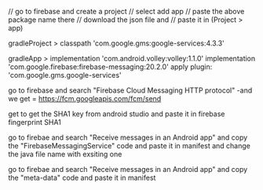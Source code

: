//    go to firebase and create a project
//    select add app
//    paste the above package name there
//    download the json file and
//    paste it in (Project > app)


gradleProject > classpath 'com.google.gms:google-services:4.3.3'




gradleApp > implementation 'com.android.volley:volley:1.1.0'
	    implementation 'com.google.firebase:firebase-messaging:20.2.0'
	    apply plugin: 'com.google.gms.google-services'



go to firebase and search "Firebase Cloud Messaging HTTP protocol" 
  -and we get = https://fcm.googleapis.com/fcm/send



get to get the SHA1 key from android studio and paste it in firebase fingerprint SHA1 



go to firebae and search "Receive messages in an Android app"
 and copy the "FirebaseMessagingService" code and paste it in manifest and change the java file name with exsiting one 

go to firebae and search "Receive messages in an Android app"
 and copy the "meta-data" code and paste it in manifest

